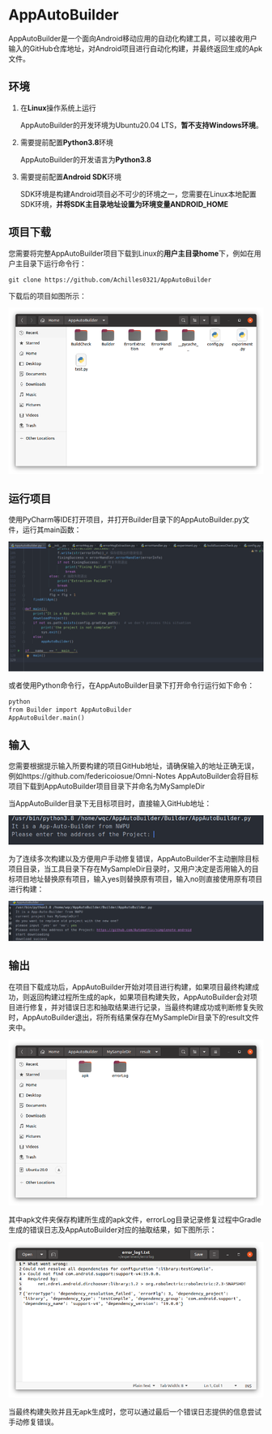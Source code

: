 # AppAutoBuilder

AppAutoBuilder是一个面向Android移动应用的自动化构建工具，可以接收用户输入的GitHub仓库地址，对Android项目进行自动化构建，并最终返回生成的Apk文件。

## 环境

1. 在**Linux**操作系统上运行

   AppAutoBuilder的开发环境为Ubuntu20.04 LTS，**暂不支持Windows环境**。

2. 需要提前配置**Python3.8**环境

   AppAutoBuilder的开发语言为**Python3.8**

3. 需要提前配置**Android SDK**环境

   SDK环境是构建Android项目必不可少的环境之一，您需要在Linux本地配置SDK环境，**并将SDK主目录地址设置为环境变量ANDROID_HOME**

## 项目下载

您需要将完整AppAutoBuilder项目下载到Linux的**用户主目录home**下，例如在用户主目录下运行命令行：

```shell
git clone https://github.com/Achilles0321/AppAutoBuilder
```
下载后的项目如图所示：

![](https://github.com/Achilles0321/photoForMarkDown/raw/main/%E9%A1%B9%E7%9B%AE%E4%B8%8B%E8%BD%BD.png)

##  运行项目

使用PyCharm等IDE打开项目，并打开Builder目录下的AppAutoBuilder.py文件，运行其main函数：

![](https://github.com/Achilles0321/photoForMarkDown/raw/main/main.png)

或者使用Python命令行，在AppAutoBuilder目录下打开命令行运行如下命令：

```shell
python
from Builder import AppAutoBuilder
AppAutoBuilder.main()

```
## 输入

您需要根据提示输入所要构建的项目GitHub地址，请确保输入的地址正确无误，例如https://github.com/federicoiosue/Omni-Notes
AppAutoBuilder会将目标项目下载到AppAutoBuilder项目目录下并命名为MySampleDir


当AppAutoBuilder目录下无目标项目时，直接输入GitHub地址：

![](https://github.com/Achilles0321/photoForMarkDown/raw/main/%E6%97%A0%E9%A1%B9%E7%9B%AE%E8%BE%93%E5%85%A5.png)

为了连续多次构建以及方便用户手动修复错误，AppAutoBuilder不主动删除目标项目目录，当工具目录下存在MySampleDir目录时，又用户决定是否用输入的目标项目地址替换原有项目，输入yes则替换原有项目，输入no则直接使用原有项目进行构建：

![](https://github.com/Achilles0321/photoForMarkDown/raw/main/%E6%8E%A5%E6%94%B6%E8%BE%93%E5%85%A5%E4%B8%8B%E8%BD%BD%E9%A1%B9%E7%9B%AE.png)

## 输出

在项目下载成功后，AppAutoBuilder开始对项目进行构建，如果项目最终构建成功，则返回构建过程所生成的apk，如果项目构建失败，AppAutoBuilder会对项目进行修复，并对错误日志和抽取结果进行记录，当最终构建成功或判断修复失败时，AppAutoBuilder退出，将所有结果保存在MySampleDir目录下的result文件夹中。

![](https://github.com/Achilles0321/photoForMarkDown/raw/main/result%E6%96%87%E4%BB%B6%E5%A4%B9.png)

其中apk文件夹保存构建所生成的apk文件，errorLog目录记录修复过程中Gradle生成的错误日志及AppAutoBuilder对应的抽取结果，如下图所示：

![](https://github.com/Achilles0321/photoForMarkDown/raw/main/errorlog1andresult.png)

当最终构建失败并且无apk生成时，您可以通过最后一个错误日志提供的信息尝试手动修复错误。




